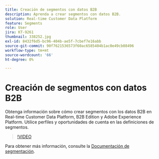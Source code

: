 ```yaml
---
title: Creación de segmentos con datos B2B
description: Aprenda a crear segmentos con datos B2B.
solution: Real-time Customer Data Platform
feature: Segments
role: User
jira: KT-9261
thumbnail: 338252.jpg
exl-id: 8432f6d5-bc96-404b-ae5f-7cbef7e16abb
source-git-commit: 90f7621536573f60ac6585404b1ac0e49cb08496
workflow-type: tm+mt
source-wordcount: '66'
ht-degree: 0%

---
```


# Creación de segmentos con datos B2B

Obtenga información sobre cómo crear segmentos con los datos B2B en Real-time Customer Data Platform, B2B Edition y Adobe Experience Platform. Utilice perfiles y oportunidades de cuenta en las definiciones de segmentos.

>[!VIDEO](https://video.tv.adobe.com/v/338252?quality=12&learn=on)

Para obtener más información, consulte la [Documentación de segmentación](https://experienceleague.adobe.com/docs/experience-platform/rtcdp/profile/profile-browse.html).
